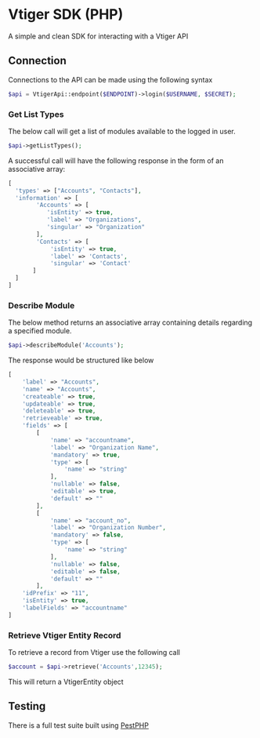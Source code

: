 # Vtiger SDK (PHP)

A simple and clean SDK for interacting with a Vtiger API

## Connection

Connections to the API can be made using the following syntax

```php
$api = VtigerApi::endpoint($ENDPOINT)->login($USERNAME, $SECRET);
```

### Get List Types

The below call will get a list of modules available to the logged in user.

```php
$api->getListTypes();
```

A successful call will have the following response in the form of an associative array:

```php
[
  'types' => ["Accounts", "Contacts"],
  'information' => [
        'Accounts' => [
           'isEntity' => true,
           'label' => "Organizations",
           'singular' => "Organization"
        ],
        'Contacts' => [
            'isEntity' => true,
            'label' => 'Contacts',
            'singular' => 'Contact'
       ]
  ]
]
```

### Describe Module

The below method returns an associative array containing details regarding a specified module.

```php
$api->describeModule('Accounts');
```

The response would be structured like below

```php
[
    'label' => "Accounts",
    'name' => "Accounts",
    'createable' => true,
    'updateable' => true,
    'deleteable' => true,
    'retrieveable' => true,
    'fields' => [
        [
            'name' => "accountname",
            'label' => "Organization Name",
            'mandatory' => true,
            'type' => [
                'name' => "string"
            ],
            'nullable' => false,
            'editable' => true,
            'default' => ""
        ],
        [
            'name' => "account_no",
            'label' => "Organization Number",
            'mandatory' => false,
            'type' => [
                'name' => "string"
            ],
            'nullable' => false,
            'editable' => false,
            'default' => ""
        ],
    'idPrefix' => "11",
    'isEntity' => true,
    'labelFields' => "accountname"
]
```

### Retrieve Vtiger Entity Record
To retrieve a record from Vtiger use the following call

```php
$account = $api->retrieve('Accounts',12345);
```

This will return a VtigerEntity object

## Testing
There is a full test suite built using [PestPHP](https://github.com/pestphp/pest)